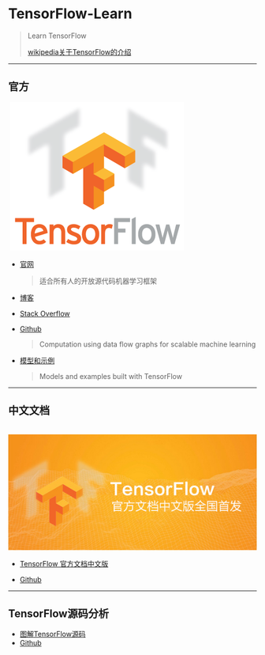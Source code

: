# TensorFlow-Learn
> Learn TensorFlow
>
> [wikipedia关于TensorFlow的介绍](https://zh.wikipedia.org/wiki/TensorFlow)

---

## 官方

​							![TF](./resources/pics/TF.png)

- [官网](https://www.tensorflow.org/)

  > 适合所有人的开放源代码机器学习框架

- [博客](https://medium.com/tensorflow)

- [Stack Overflow](https://stackoverflow.com/questions/tagged/tensorflow)



- [Github](https://github.com/tensorflow/tensorflow)

  > Computation using data flow graphs for scalable machine learning

- [模型和示例](https://github.com/tensorflow/models)

  > Models and examples built with TensorFlow

---

## 中文文档

​				  ![TF-zh](./resources/pics/TF-zh.jpg)

- [TensorFlow 官方文档中文版](http://wiki.jikexueyuan.com/project/tensorflow-zh/)


- [Github](https://github.com/jikexueyuanwiki/tensorflow-zh)

---

## TensorFlow源码分析

- [图解TensorFlow源码](https://www.cnblogs.com/yao62995/p/5773578.html)
- [Github](https://github.com/yao62995/tensorflow)

